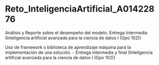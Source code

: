 # Reto_InteligenciaArtificial_A01422876
Análisis y Reporte sobre el desempeño del modelo. Entrega Intermedia (Inteligencia artificial avanzada para la ciencia de datos I (Gpo 102))

Uso de framework o biblioteca de aprendizaje máquina para la implementación de una solución. - Entrega intermedia y final (Inteligencia artificial avanzada para la ciencia de datos I (Gpo 102))
